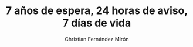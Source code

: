---
title: "7 años de espera, 24 horas de aviso, 7 días de vida"
subtitle: ""
description: ""
layout: book
author: Christian Fernández Mirón
started: 2024-04-27
read: 2024-04-27
status: read
rating: 4
color: 
cover: 
pages: 224
progress: 0
link: https://www.fernandezmiron.com
---